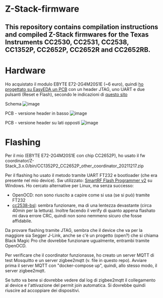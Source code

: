 # Z-Stack-firmware
This repository contains compilation instructions and compiled Z-Stack firmwares for the Texas Instruments CC2530, CC2531, CC2538, CC1352P, CC2652P, CC2652R and CC2652RB.
------------------------------------------------------------------------------------------------------

# Hardware
Ho acquistato il modulo EBYTE E72-2G4M20S1E (~6 euro), quindi [ho progettato su EasyEDA un PCB](https://easyeda.com/editor#id=80087430ce2c4b63b9acd52e8b4b1f77) con un header JTAG, uno UART e due pulsanti (Reset e Flash), secondo le indicazioni di [questo sito](https://github.com/egony/cc2652p_E72-2G4M20S1E/wiki/Home-EN)

Schema
![image](https://user-images.githubusercontent.com/701527/154369845-40900dd8-8c42-4440-8fab-89a9bb422eb9.png)


PCB - versione header in basso
![image](https://user-images.githubusercontent.com/701527/154369612-9471e3ae-cbd4-4f1b-80e2-b94034dfbeb0.png)

PCB - versione header su lati opposti
![image](https://user-images.githubusercontent.com/701527/154369638-d11d70cb-b1a9-409c-b93f-fb45949f231a.png)

# Flashing
Per il mio (EBYTE E72-2G4M20S1E con chip CC2652P), ho usato il fw coordinator/Z-Stack_3.x.0/bin/CC1352P2_CC2652P_other_coordinator_20211217.zip

Per il flashing ho usato il metodo tramite UART FT232 e bootloader (che era presente nel mio device).
Sw utilizzato: [SmartRF Flash Programmer v2](https://www.ti.com/tool/FLASH-PROGRAMMER) su Windows.
Ho cercato alternative per Linux, ma senza successo:
- OpenOCD: non sono riuscito a capire come si usa (se si può) tramite FT232
- [cc2538-bsl](https://github.com/JelmerT/cc2538-bsl): sembra funzionare, ma di una lentezza devastante (circa 40min per la lettura). Inoltre facendo il verify di quanto appena flashato mi dava errore CRC, quindi non sono nemmeno sicuro che fosse affidabile.

Da provare flashing tramite JTAG, sembra che il device che va per la maggiore sia Segger J-Link, anche se c'è un progetto (open?) che si chiama Black Magic Pro che dovrebbe funzionare ugualmente, entrambi tramite OpenOCD.

Per verificare che il coordinator funzionasse, ho creato un server MQTT di test Mosquitto e un server zigbee2mqtt (v. file in questo repo).
Avviare prima il server MQTT con "docker-compose up", quindi, allo stesso modo, il server zigbee2mqtt.

Se tutto va bene si dovrebbe vedere dal log di zigbee2mqtt il collegamento al device e l'attivazione del permit join automatica.
Si dovrebbe quindi riuscire ad accoppiare dei dispositivi.
